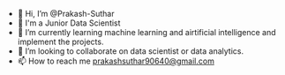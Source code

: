 - 👋 Hi, I’m @Prakash-Suthar
- 👀 I'm a Junior Data Scientist
- 🌱 I’m currently learning machine learning and airtificial intelligence and implement the projects.
- 💞️ I’m looking to collaborate on data scientist or data analytics. 
- 📫 How to reach me prakashsuthar90640@gmail.com

<!---
Prakash-Suthar/Prakash-Suthar is a ✨ special ✨ repository because its `README.md` (this file) appears on your GitHub profile.
You can click the Preview link to take a look at your changes.
--->
